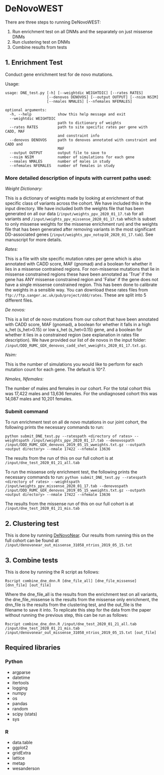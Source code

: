 
# DeNovoWEST

There are three steps to running DeNovoWEST:
1. Run enrichment test on all DNMs and the separately on just missense DNMs
2. Run clustering test on DNMs
3. Combine results from tests

## 1. Enrichment Test
Conduct gene enrichment test for de novo mutations.

Usage:
```
usage: DNE_test.py [-h] [--weightdic WEIGHTDIC] [--rates RATES]
                   [--denovos DENOVOS] [--output OUTPUT] [--nsim NSIM] 
                   [--nmales NMALES] [--nfemales NFEMALES]

optional arguments:
  -h, --help            show this help message and exit
  --weightdic WEIGHTDIC
                        path to dictionary of weights 
  --rates RATES         path to site specific rates per gene with CADD, MAF
                        and constraint info
  --denovos DENOVOS     path to denovos annotated with constraint and CADD and
                        MAF
  --output OUTPUT       output file to save to
  --nsim NSIM           number of simulations for each gene
  --nmales NMALES       number of males in study
  --nfemales NFEMALES   number of females in study
```
### More detailed description of inputs with current paths used:

*Weight Dictionary:* 

This is a dictionary of weights made by looking at enrichment of that specific class of variants across the cohort. We have included this in the input directory. We have included both the weights file that has been generated on all our data (```/input/weights_ppv_2020_01_17.tab``` for all variants and ```/input/weights_ppv_missense_2020_01_17.tab``` which is subset to only missense weights for the missense enrichment run) and the weights file that has been generated after removing variants in the most significant DD-associated genes (```/input/weights_ppv_notop10_2020_01_17.tab```). See manuscript for more details. 

*Rates:*

This is a file with site specific mutation rates per gene which is also annotated with CADD score, MAF (gnomad) and a boolean for whether it lies in a missense contrained regions. For non-missense mutations that lie in missense constrained regions these have been annotated as 'True' if the gene has ANY missense constrained region and 'False' if the gene does not have a single missense constrained region. This has been done to calibrate the weights in a sensible way.
You can download these rates files from ``` ftp://ftp.sanger.ac.uk/pub/project/ddd/rates ```. These are split into 5 different files. 

*De novos:*

This is a list of de novo mutations from our cohort that have been annotated with CADD score, MAF (gnomad), a boolean for whether it falls in a high s_het (s_het>0.15) or low s_het (s_het<0.15) gene, and a boolean for whether it lies in a constrained region (see explanation in rates file description). We have provided our list of de novos in the input folder: ```/input/DDD_RUMC_GDX_denovos_cadd_shet_wweights_2020_01_17.txt.gz```.

*Nsim:*

This is the number of simulations you would like to perform for each mutation count for each gene. The default is 10^7.

*Nmales, Nfemales:*

The number of males and females in our cohort. For the total cohort this was 17,422 males and 13,636 females. For the undiagnosed cohort this was 14,087 males and 10,201 females.

### Submit command
To run enrichment test on all de novo mutations in our joint cohort, the following prints the necessary commands to run:

```python submit_DNE_test.py --ratespath <directory of rates> --weightspath /input/weights_ppv_2020_01_17.tab --denovospath  /input/DDD_RUMC_GDX_denovos_2019_05_15_wweights.txt.gz --outpath <output directory> --nmale 17422 --nfemale 13636```

The results from the run of this on our full cohort is at ```/input/dne_test_2020_01_21_all.tab```

To run the missense only enrichment test, the following prints the necessary commands to run:
```python submit_DNE_test.py --ratespath <directory of rates> --weightspath /input/weights_ppv_missense_2020_01_17.tab --denovospath  /input/DDD_RUMC_GDX_denovos_2019_05_15_wweights.txt.gz --outpath <output directory> --nmale 17422 --nfemale 13636```

The results from the missense run of this on our full cohort is at ```/input/dne_test_2020_01_21_mis.tab```

## 2. Clustering test

This is done by running [DeNovoNear](https://github.com/jeremymcrae/denovonear). Our results from running this on the full cohort can be found at ```/input/denovonear_out_missense_31058_ntrios_2019_05_15.txt```

## 3. Combine tests

This is done by running the R script as follows:

``` Rscript combine_dne_dnn.R [dne_file_all] [dne_file_missense] [dnn_file] [out_file] ```

Where the dne_file_all is the results from the enrichment test on all variants, the dne_file_missense is the results from the missense only enrichment, the dnn_file is the results from the clustering test, and the out_file is the filename to save it into. To replicate this step for the data from the paper without running the previous step, this can be run as follows:

``` Rscript combine_dne_dnn.R /input/dne_test_2020_01_21_all.tab /input/dne_test_2020_01_21_mis.tab /input/denovonear_out_missense_31058_ntrios_2019_05_15.txt [out_file] ```


## Required libraries  

### Python  

* argparse  
* datetime  
* itertools  
* logging  
* numpy  
* os  
* pandas  
* random  
* scipy (stats)  
* sys  

### R  

* data.table  
* ggplot2  
* gridExtra  
* lattice  
* metap  
* wesanderson  
